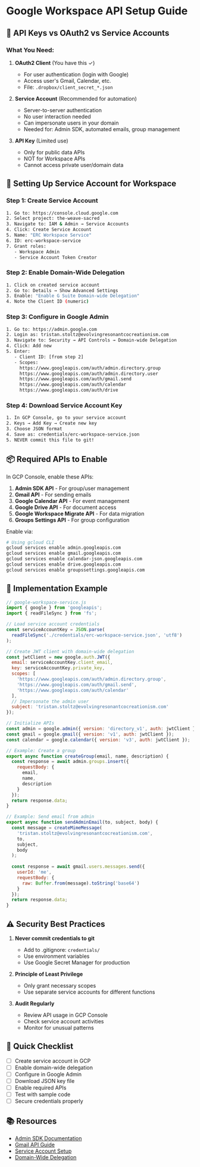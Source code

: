 # Google Workspace API Setup Guide

## 🔑 API Keys vs OAuth2 vs Service Accounts

### What You Need:

1. **OAuth2 Client** (You have this ✓)
   - For user authentication (login with Google)
   - Access user's Gmail, Calendar, etc.
   - File: `.dropbox/client_secret_*.json`

2. **Service Account** (Recommended for automation)
   - Server-to-server authentication
   - No user interaction needed
   - Can impersonate users in your domain
   - Needed for: Admin SDK, automated emails, group management

3. **API Key** (Limited use)
   - Only for public data APIs
   - NOT for Workspace APIs
   - Cannot access private user/domain data

## 🚀 Setting Up Service Account for Workspace

### Step 1: Create Service Account
```bash
1. Go to: https://console.cloud.google.com
2. Select project: the-weave-sacred
3. Navigate to: IAM & Admin → Service Accounts
4. Click: Create Service Account
5. Name: "ERC Workspace Service"
6. ID: erc-workspace-service
7. Grant roles:
   - Workspace Admin
   - Service Account Token Creator
```

### Step 2: Enable Domain-Wide Delegation
```bash
1. Click on created service account
2. Go to: Details → Show Advanced Settings
3. Enable: "Enable G Suite Domain-wide Delegation"
4. Note the Client ID (numeric)
```

### Step 3: Configure in Google Admin
```bash
1. Go to: https://admin.google.com
2. Login as: tristan.stoltz@evolvingresonantcocreationism.com
3. Navigate to: Security → API Controls → Domain-wide Delegation
4. Click: Add new
5. Enter:
   - Client ID: [from step 2]
   - Scopes:
     https://www.googleapis.com/auth/admin.directory.group
     https://www.googleapis.com/auth/admin.directory.user
     https://www.googleapis.com/auth/gmail.send
     https://www.googleapis.com/auth/calendar
     https://www.googleapis.com/auth/drive
```

### Step 4: Download Service Account Key
```bash
1. In GCP Console, go to your service account
2. Keys → Add Key → Create new key
3. Choose JSON format
4. Save as: credentials/erc-workspace-service.json
5. NEVER commit this file to git!
```

## 📦 Required APIs to Enable

In GCP Console, enable these APIs:

1. **Admin SDK API** - For group/user management
2. **Gmail API** - For sending emails
3. **Google Calendar API** - For event management
4. **Google Drive API** - For document access
5. **Google Workspace Migrate API** - For data migration
6. **Groups Settings API** - For group configuration

Enable via:
```bash
# Using gcloud CLI
gcloud services enable admin.googleapis.com
gcloud services enable gmail.googleapis.com
gcloud services enable calendar-json.googleapis.com
gcloud services enable drive.googleapis.com
gcloud services enable groupssettings.googleapis.com
```

## 🔧 Implementation Example

```javascript
// google-workspace-service.js
import { google } from 'googleapis';
import { readFileSync } from 'fs';

// Load service account credentials
const serviceAccountKey = JSON.parse(
  readFileSync('./credentials/erc-workspace-service.json', 'utf8')
);

// Create JWT client with domain-wide delegation
const jwtClient = new google.auth.JWT({
  email: serviceAccountKey.client_email,
  key: serviceAccountKey.private_key,
  scopes: [
    'https://www.googleapis.com/auth/admin.directory.group',
    'https://www.googleapis.com/auth/gmail.send',
    'https://www.googleapis.com/auth/calendar'
  ],
  // Impersonate the admin user
  subject: 'tristan.stoltz@evolvingresonantcocreationism.com'
});

// Initialize APIs
const admin = google.admin({ version: 'directory_v1', auth: jwtClient });
const gmail = google.gmail({ version: 'v1', auth: jwtClient });
const calendar = google.calendar({ version: 'v3', auth: jwtClient });

// Example: Create a group
export async function createGroup(email, name, description) {
  const response = await admin.groups.insert({
    requestBody: {
      email,
      name,
      description
    }
  });
  return response.data;
}

// Example: Send email from admin
export async function sendAdminEmail(to, subject, body) {
  const message = createMimeMessage(
    'tristan.stoltz@evolvingresonantcocreationism.com',
    to,
    subject,
    body
  );
  
  const response = await gmail.users.messages.send({
    userId: 'me',
    requestBody: {
      raw: Buffer.from(message).toString('base64')
    }
  });
  return response.data;
}
```

## ⚠️ Security Best Practices

1. **Never commit credentials to git**
   - Add to .gitignore: `credentials/`
   - Use environment variables
   - Use Google Secret Manager for production

2. **Principle of Least Privilege**
   - Only grant necessary scopes
   - Use separate service accounts for different functions

3. **Audit Regularly**
   - Review API usage in GCP Console
   - Check service account activities
   - Monitor for unusual patterns

## 🎯 Quick Checklist

- [ ] Create service account in GCP
- [ ] Enable domain-wide delegation
- [ ] Configure in Google Admin
- [ ] Download JSON key file
- [ ] Enable required APIs
- [ ] Test with sample code
- [ ] Secure credentials properly

## 📚 Resources

- [Admin SDK Documentation](https://developers.google.com/admin-sdk)
- [Gmail API Guide](https://developers.google.com/gmail/api)
- [Service Account Setup](https://cloud.google.com/iam/docs/service-accounts)
- [Domain-Wide Delegation](https://developers.google.com/identity/protocols/oauth2/service-account#delegatingauthority)